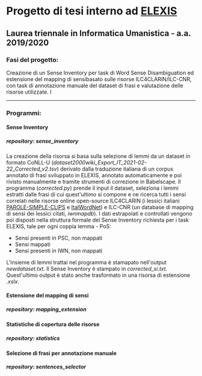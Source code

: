 # Progetto di tesi interno ad [ELEXIS](https://elex.is/)
## Laurea triennale in Informatica Umanistica - a.a. 2019/2020

### Fasi del progetto:
Creazione di un Sense Inventory per task di Word Sense Disambiguation ed estensione del mapping di sensibasato sulle risorse ILC4CLARIN/ILC-CNR, con task di annotazione manuale del dataset di frasi e valutazione delle risorse utilizzate. I 

---
### Programmi:

#### Sense Inventory
##### repository: *sense_inventory*
La creazione della risorsa si basa sulla selezione di lemmi da un dataset in formato CoNLL-U (*dataset2000wiki_Export_IT_2021-02-22_Corrected_v2.tsv*) derivato dalla traduzione italiana di un corpus annotato di frasi sviluppato in ELEXIS, annotato automaticamente e poi rivisto manualmente e tramite strumenti di correzione in Babelscape.
Il programma (*corrected.py*) prende il input il dataset, seleziona i lemmi estratti dalle frasi di cui quest'ultimo si compone e ne ricerca tutti i sensi correlati nelle risorse online open-source ILC4CLARIN (i lessici italiani [PAROLE-SIMPLE-CLIPS](https://dspace-clarin-it.ilc.cnr.it/repository/xmlui/handle/20.500.11752/ILC-88?show=full) e [ItalWordNet](https://dspace-clarin-it.ilc.cnr.it/repository/xmlui/handle/20.500.11752/ILC-62)) e ILC-CNR (un database di mapping di sensi dei lessici citati, *iwnmapdb*). 
I dati estrapolati e controllati vengono poi disposti nella struttura formale del Sense Inventory richiesta per i task ELEXIS, tale per ogni coppia lemma - PoS:
* Sensi presenti in PSC, non mappati
* Sensi mappati
* Sensi presenti in IWN, non mappati

L'insieme di lemmi trattai nel programma è stamapato nell'output *newdataset.txt*.
Il Sense Inventory è stampato in *corrected_si.txt*. Quest'ultimo output è stato anche trasformato in una risorsa di estensione *.xslx*.

#### Estensione del mapping di sensi
##### repository: *mapping_extension*


#### Statistiche di copertura delle risorse 
##### repository: *statistics*


#### Selezione di frasi per annotazione manuale
##### repository: *sentences_selector*
